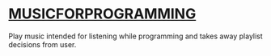 
# [MUSICFORPROGRAMMING](http://musicforprogramming.disktree.net/)

Play music intended for listening while programming and takes away playlist decisions from user.
